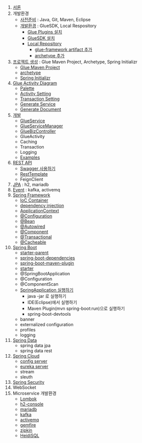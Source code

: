 1. [서론](./intro.html)
1. 개발환경
    * [사전준비](./env.html) : Java, Git, Maven, Eclipse
    * [개발환경](./env-glue.html) : GlueSDK, Local Respository
        * [Glue Plugins 설치](./env-glue.html#GluePlugins)
        * [GlueSDK 설치](./env-glue.html#GlueSDK)
        * [Local Repository](./env-glue.html#m2)
            * [glue-framework artifact 추가](./env-glue.html#library)
            * [archetype 추가](./env-glue.html#archetype)
1. [프로젝트 생성](./create-project.html) : Glue Maven Project, Archetype, Spring Initializr
    - [Glue Maven Project](./create-project.html#glue_maven_project)
    - [archetype](./create-project.html#archetype)
    - [Spring Initializr](./create-project.html#spring_initialzr)
1. [Glue Activity Diagram](./glue-activity-diagram.html)
    - [Palette](./glue-activity-diagram.html#palette)
    - [Activity Setting](./glue-activity-diagram.html#activity)
    - [Transaction Setting](./glue-activity-diagram.html#transaction)
    - [Generate Service](./glue-activity-diagram.html#generate_xml)
    - [Generate Document](./glue-activity-diagram.html#generate_doc)
1. [개발](./glue.html)
    - [GlueService](./glue.html#GlueServie)
    - [GlueServiceManager](./glue.html#GlueServiceManager)
    - [GlueBizController](./glue.html#GlueBizController)
    - GlueActivity
    - Caching
    - Transaction
    - Logging
    - [Examples](./glue-examples.html)
1. [REST API](./dev/rest.html)
    - [Swagger 사용하기](./dev/swagger.html)
    - [RestTemplate](./dev/rest-resttemplate.html)
    - FeignClient
1. [JPA](./dev/jpa.html) : h2, mariadb
1. [Event](./dev/event.html) : kafka, activemq
1. [Spring Framework](./spring-framework.html)
    * [IoC Container](./spring-framework.html#core)
    * [dependency injection](./spring-framework.html#core)
    * [ApplicationContext](./spring-framework.html#ApplicationContext)
    * [@Configuration](./spring-framework.html#@Configuration)
    * [@Bean](./spring-framework.html#@Bean)
    * [@Autowired](./spring-framework.html#@Autowired)
    * [@Component](./spring-framework.html#@Component)
    * [@Transactional](./spring-framework.html#@Transactional)
    * [@Cacheable](./spring-framework.html#@Cacheable)
1. [Spring Boot](./spring-boot.html)
    * [starter-parent](./spring-boot.html#maven)
    * [spring-boot-dependencies](./spring-boot.html#maven)
    * [spring-boot-maven-plugin](./spring-boot.html#maven-plugin)
    * [starter](./dev/spring-boot-starter.html)
    * @SpringBootApplication
    * @Configuration
    * @ComponentScan
    * [SpringApplication 실행하기](./dev/spring-boot-run-app.html)
        * java -jar 로 실행하기
        * IDE(Eclipse)에서 실행하기
        * Maven Plugin(mvn spring-boot:run)으로 실행하기
        * spring-boot-devtools
    * banner
    * externalized configuration
    * profiles
    * logging
1. [Spring Data](./spring-data.html)
    * spring data jpa
    * spring data rest
1. [Spring Cloud](./spring-cloud.html)
    * [config server](./spring-cloud-config.html)
    * [eureka server](./spring-cloud-netflix.html)
    * stream
    * sleuth
1. [Spring Security](./spring-security.html)
1. WebSocket
1. Microservice 개발환경
    * [Lombok](../guide/lombok.html)
    * [h2-console](../guide/h2-console.html)
    * [mariadb](../guide/mariadb.html)
    * [kafka](../guide/apache-kafka.html)
    * [activemq](../guide/apache-activemq.html)
    * [gemfire](../guide/pivotal-gemfire.html)
    * [zipkin](../guide/zipkin.html)
    * [HeidiSQL](../guide/heidisql.html)
